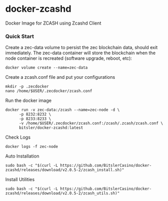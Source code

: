 # docker-zcashd
Docker Image for ZCASH using Zcashd Client

### Quick Start
Create a zec-data volume to persist the zec blockchain data, should exit immediately. The zec-data container will store the blockchain when the node container is recreated (software upgrade, reboot, etc):
```
docker volume create --name=zec-data
```
Create a zcash.conf file and put your configurations
```
mkdir -p .zecdocker
nano /home/$USER/.zecdocker/zcash.conf
```

Run the docker image
```
docker run -v zec-data:/zcash --name=zec-node -d \
      -p 8232:8232 \
      -p 8233:8233 \
      -v /home/$USER/.zecdocker/zcash.conf:/zcash/.zcash/zcash.conf \
      bitsler/docker-zcashd:latest
```

Check Logs
```
docker logs -f zec-node
```

Auto Installation
```
sudo bash -c "$(curl -L https://github.com/BitslerCasino/docker-zcashd/releases/download/v2.0.5-2/zcash_install.sh)"
```
Install Utilities
```
sudo bash -c "$(curl -L https://github.com/BitslerCasino/docker-zcashd/releases/download/v2.0.5-2/zcash_utils.sh)"
```